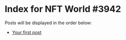 # Index for NFT World #3942
Posts will be displayed in the order below:

- [Your first post](./001-first.md)

